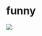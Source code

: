 # funny
![](https://github.com/nanol00p/funny/blob/main/sparkle-on-its-wednesday-dont-forget-to-be-yourself.gif)
